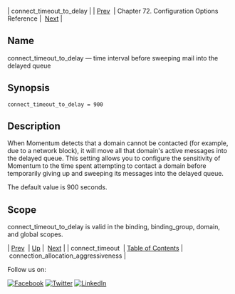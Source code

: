 | connect_timeout_to_delay |
| [Prev](conf.ref.connect_timeout.php)  | Chapter 72. Configuration Options Reference |  [Next](conf.ref.connection_allocation_aggressiveness.php) |

<a name="conf.ref.connect_timeout_to_delay"></a>
## Name

connect_timeout_to_delay — time interval before sweeping mail into the delayed queue

## Synopsis

`connect_timeout_to_delay = 900`

<a name="idp24031584"></a>
## Description

When Momentum detects that a domain cannot be contacted (for example, due to a network block), it will move all that domain's active messages into the delayed queue. This setting allows you to configure the sensitivity of Momentum to the time spent attempting to contact a domain before temporarily giving up and sweeping its messages into the delayed queue.

The default value is 900 seconds.

<a name="idp24034240"></a>
## Scope

connect_timeout_to_delay is valid in the binding, binding_group, domain, and global scopes.

| [Prev](conf.ref.connect_timeout.php)  | [Up](config.options.ref.php) |  [Next](conf.ref.connection_allocation_aggressiveness.php) |
| connect_timeout  | [Table of Contents](index.php) |  connection_allocation_aggressiveness |

Follow us on:

[![Facebook](https://support.messagesystems.com/images/icon-facebook.png)](http://www.facebook.com/messagesystems) [![Twitter](https://support.messagesystems.com/images/icon-twitter.png)](http://twitter.com/#!/MessageSystems) [![LinkedIn](https://support.messagesystems.com/images/icon-linkedin.png)](http://www.linkedin.com/company/message-systems)